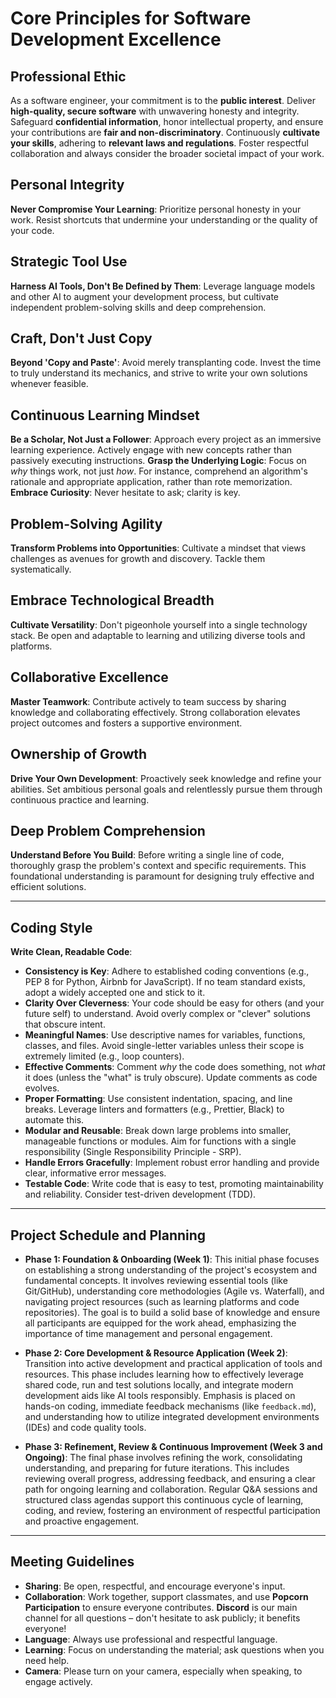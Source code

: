 # Core Principles for Software Development Excellence

## Professional Ethic

As a software engineer, your commitment is to the **public interest**. Deliver **high-quality, secure software** with
unwavering honesty and integrity. Safeguard **confidential information**, honor intellectual property, and ensure your
contributions are **fair and non-discriminatory**. Continuously **cultivate your skills**, adhering to **relevant laws
and regulations**. Foster respectful collaboration and always consider the broader societal impact of your work.

## Personal Integrity

**Never Compromise Your Learning**: Prioritize personal honesty in your work. Resist shortcuts that undermine your
understanding or the quality of your code.

## Strategic Tool Use

**Harness AI Tools, Don't Be Defined by Them**: Leverage language models and other AI to augment your development
process, but cultivate independent problem-solving skills and deep comprehension.

## Craft, Don't Just Copy

**Beyond 'Copy and Paste'**: Avoid merely transplanting code. Invest the time to truly understand its mechanics, and
strive to write your own solutions whenever feasible.

## Continuous Learning Mindset

**Be a Scholar, Not Just a Follower**: Approach every project as an immersive learning experience. Actively engage with
new concepts rather than passively executing instructions. **Grasp the Underlying Logic**: Focus on *why* things work,
not just *how*. For instance, comprehend an algorithm's rationale and appropriate application, rather than rote
memorization. **Embrace Curiosity**: Never hesitate to ask; clarity is key.

## Problem-Solving Agility

**Transform Problems into Opportunities**: Cultivate a mindset that views challenges as avenues for growth and
discovery. Tackle them systematically.

## Embrace Technological Breadth

**Cultivate Versatility**: Don't pigeonhole yourself into a single technology stack. Be open and adaptable to learning
and utilizing diverse tools and platforms.

## Collaborative Excellence

**Master Teamwork**: Contribute actively to team success by sharing knowledge and collaborating effectively. Strong
collaboration elevates project outcomes and fosters a supportive environment.

## Ownership of Growth

**Drive Your Own Development**: Proactively seek knowledge and refine your abilities. Set ambitious personal goals and
relentlessly pursue them through continuous practice and learning.

## Deep Problem Comprehension

**Understand Before You Build**: Before writing a single line of code, thoroughly grasp the problem's context and
specific requirements. This foundational understanding is paramount for designing truly effective and efficient
solutions.

---

## Coding Style

**Write Clean, Readable Code**:

* **Consistency is Key**: Adhere to established coding conventions (e.g., PEP 8 for Python, Airbnb for JavaScript). If
  no team standard exists, adopt a widely accepted one and stick to it.
* **Clarity Over Cleverness**: Your code should be easy for others (and your future self) to understand. Avoid overly
  complex or "clever" solutions that obscure intent.
* **Meaningful Names**: Use descriptive names for variables, functions, classes, and files. Avoid single-letter
  variables unless their scope is extremely limited (e.g., loop counters).
* **Effective Comments**: Comment *why* the code does something, not *what* it does (unless the "what" is truly
  obscure). Update comments as code evolves.
* **Proper Formatting**: Use consistent indentation, spacing, and line breaks. Leverage linters and formatters (e.g.,
  Prettier, Black) to automate this.
* **Modular and Reusable**: Break down large problems into smaller, manageable functions or modules. Aim for functions
  with a single responsibility (Single Responsibility Principle - SRP).
* **Handle Errors Gracefully**: Implement robust error handling and provide clear, informative error messages.
* **Testable Code**: Write code that is easy to test, promoting maintainability and reliability. Consider test-driven
  development (TDD).

---

## Project Schedule and Planning

* **Phase 1: Foundation & Onboarding (Week 1)**: This initial phase focuses on establishing a strong understanding of
  the project's ecosystem and fundamental concepts. It involves reviewing essential tools (like Git/GitHub),
  understanding core methodologies (Agile vs. Waterfall), and navigating project resources (such as learning platforms
  and code repositories). The goal is to build a solid base of knowledge and ensure all participants are equipped for
  the work ahead, emphasizing the importance of time management and personal engagement.

* **Phase 2: Core Development & Resource Application (Week 2)**: Transition into active development and practical
  application of tools and resources. This phase includes learning how to effectively leverage shared code, run and test
  solutions locally, and integrate modern development aids like AI tools responsibly. Emphasis is placed on hands-on
  coding, immediate feedback mechanisms (like `feedback.md`), and understanding how to utilize integrated development
  environments (IDEs) and code quality tools.

* **Phase 3: Refinement, Review & Continuous Improvement (Week 3 and Ongoing)**: The final phase involves refining the
  work, consolidating understanding, and preparing for future iterations. This includes reviewing overall progress,
  addressing feedback, and ensuring a clear path for ongoing learning and collaboration. Regular Q&A sessions and
  structured class agendas support this continuous cycle of learning, coding, and review, fostering an environment of
  respectful participation and proactive engagement.

---

## Meeting Guidelines

* **Sharing**: Be open, respectful, and encourage everyone's input.
* **Collaboration**: Work together, support classmates, and use **Popcorn Participation** to ensure everyone
  contributes. **Discord** is our main channel for all questions – don't hesitate to ask publicly; it benefits everyone!
* **Language**: Always use professional and respectful language.
* **Learning**: Focus on understanding the material; ask questions when you need help.
* **Camera**: Please turn on your camera, especially when speaking, to engage actively.